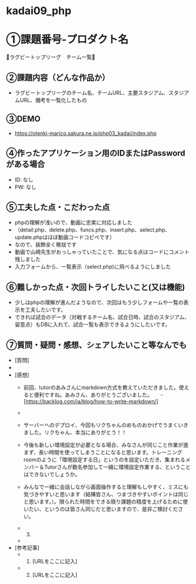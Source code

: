 # kadai09_php
# ①課題番号-プロダクト名

🏉ラグビートップリーグ　チーム一覧🏉

## ②課題内容（どんな作品か）

- ラグビートップリーグのチーム名、チームURL、主要スタジアム、スタジアムURL、備考を一覧化したもの

## ③DEMO

- https://otenki-marico.sakura.ne.jp/php03_kadai/index.php

## ④作ったアプリケーション用のIDまたはPasswordがある場合

- ID: なし
- PW: なし

## ⑤工夫した点・こだわった点

- phpの理解が浅いので、動画に忠実に対応しました
- （detail.php、delete.php、funcs.php、insert.php、select.php、update.phpはほぼ動画コードコピペです）
- なので、装飾全く稚拙です
- 動画で山崎先生がおっしゃっていたことで、気になる点はコードにコメント残しました
- 入力フォームから、一覧表示（select.php)に飛べるようにしました

## ⑥難しかった点・次回トライしたいこと(又は機能)

- 少しはphpの理解が進んだようなので、次回はもう少しフォームや一覧の表示を工夫したいです。
- できれば試合のデータ（対戦するチーム名、試合日時、試合のスタジアム、留意点）もDBに入れて、試合一覧も表示できるようにしたいです。

## ⑦質問・疑問・感想、シェアしたいこと等なんでも

- [質問]
- 　 
- [感想]
  - 前回、tutorのあみさんにmarkdown方式を教えていただきました。使えると便利ですね。あみさん、ありがとうございました。
  　 -  [https://backlog.com/ja/blog/how-to-write-markdown/]
  - 
  - サーバーへのデプロイ、今回もリクちゃんのめものおかげでうまくいきました。リクちゃん、本当にありがとう！！
  - 今後も新しい環境設定が必要となる場合、みなさんが同じこと作業が進まず、長い時間を使ってしまうことになると思います。トレーニングroomのように「環境設定する日」というのを設定いただき、集まれるメンバー＆Tutorさんが数名参加して一緒に環境設定作業する、ということはできないでしょうか。
  - みんなで一緒に会話しながら画面操作すると理解もしやすく、ミスにも気づきやすいと思います（結構皆さん、つまづきやすいポイントは同じと思います。）。限られた時間をできる限り課題の精度を上げるために使いたい、というのは皆さん同じだと思いますので、是非ご検討ください。
  - 3. 

   - 
- [参考記事]
  - 1. [URLをここに記入]
  - 2. [URLをここに記入]
